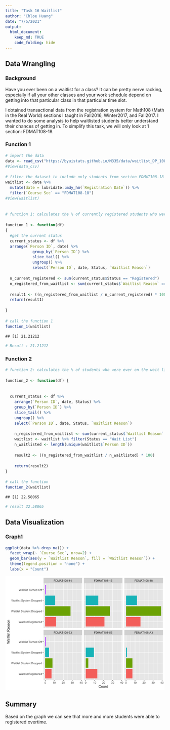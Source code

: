 ```yaml
---
title: "Task 16 Waitlist"
author: "Chloe Huang"
date: "7/5/2021"
output: 
  html_document: 
    keep_md: TRUE
    code_folding: hide
---
```







## Data Wrangling

### Background
Have you ever been on a waitlist for a class? It can be pretty nerve racking, especially if all your other classes and your work schedule depend on getting into that particular class in that particular time slot.

I obtained transactional data from the registration system for Math108 (Math in the Real World) sections I taught in Fall2016, Winter2017, and Fall2017. I wanted to do some analysis to help waitlisted students better understand their chances of getting in. To simplify this task, we will only look at 1 section: FDMAT108-18.

### Function 1

```r
# import the data
data <- read_csv("https://byuistats.github.io/M335/data/waitlist_DP_108.csv")
#View(data_csv)

# filter the dataset to include only students from section FDMAT108-18
waitlist <- data %>% 
  mutate(date = lubridate::mdy_hm(`Registration Date`)) %>% 
  filter(`Course Sec` == "FDMAT108-18")
#View(waitlist)


# function 1: calculates the % of currently registered students who were at one time on the wait list.

function_1 <- function(df)
{
  #get the current status
  current_status <- df %>%
  arrange(`Person ID`, date) %>%
            group_by(`Person ID`) %>%
            slice_tail() %>%
            ungroup() %>%
            select(`Person ID`, date, Status, `Waitlist Reason`)
  
  n_current_registered <- sum(current_status$Status == "Registered")
  n_registered_from_waitlist <- sum(current_status$`Waitlist Reason` == "Waitlist Registered", na.rm = TRUE)
  
  result1 <- ((n_registered_from_waitlist / n_current_registered) * 100)
  return(result1)
  
}

# call the function 1
function_1(waitlist)
```

```
## [1] 21.21212
```

```r
# Result : 21.21212
```

### Function 2

```r
# function 2: calculates the % of students who were ever on the wait list that are currently registered for for the class.

function_2 <- function(df) {
  
  
  current_status <- df %>%
    arrange(`Person ID`, date, Status) %>%
    group_by(`Person ID`) %>%
    slice_tail() %>%
    ungroup() %>%
    select(`Person ID`, date, Status, `Waitlist Reason`)
  
    n_registered_from_waitlist <- sum(current_status$`Waitlist Reason` == "Waitlist Registered", na.rm = TRUE)
    waitlist <- waitlist %>% filter(Status == "Wait List")
    n_waitlisted <- length(unique(waitlist$`Person ID`))
    
    result2 <- ((n_registered_from_waitlist / n_waitlisted) * 100)
  
    return(result2)
}

# call the function
function_2(waitlist)
```

```
## [1] 22.58065
```

```r
# result 22.58065
```

## Data Visualization

### Graph1

```r
ggplot(data %>% drop_na()) +
  facet_wrap(~ `Course Sec`, nrow=2) +
  geom_bar(aes(y = `Waitlist Reason`, fill = `Waitlist Reason`)) +
  theme(legend.position = "none") +
  labs(x = "Count")
```

![](Task_16_Waitlist_files/figure-html/unnamed-chunk-3-1.png)<!-- -->

## Summary
Based on the graph we can see that more and more students were able to registered overtime.
